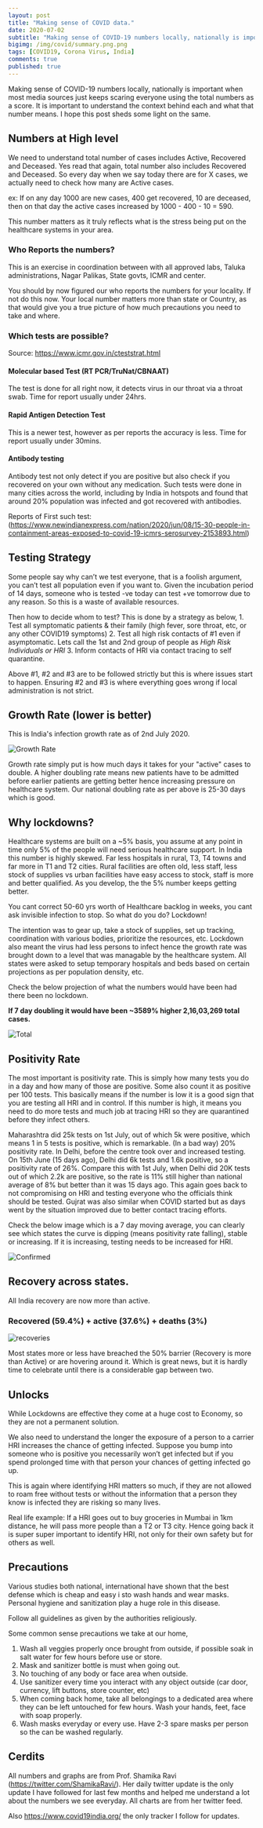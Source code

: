 ```yaml
---
layout: post
title: "Making sense of COVID data."
date: 2020-07-02
subtitle: "Making sense of COVID-19 numbers locally, nationally is important when most media just keeps repeating them without much explanation."
bigimg: /img/covid/summary.png.png
tags: [COVID19, Corona Virus, India]
comments: true
published: true
---
```


Making sense of COVID-19 numbers locally, nationally is important when most media sources just keeps scaring everyone using the total numbers as a score. It is important to understand the context behind each and what that number means. I hope this post sheds some light on the same.

## Numbers at High level

We need to understand total number of cases includes Active, Recovered and Deceased. Yes read that again, total number also includes Recovered and Deceased. So every day when we say today there are for X cases, we actually need to check how many are Active cases.

ex: If on any day 1000 are new cases, 400 get recovered, 10 are deceased, then on that day the active cases increased by 1000 - 400  - 10 = 590.

This number matters as it truly reflects what is the stress being put on the healthcare systems in your area.

### Who Reports the numbers?

This is an exercise in coordination between with all approved labs, Taluka administrations, Nagar Palikas, State govts, ICMR and center.

You should by now figured our who reports the numbers for your locality. If not do this now. Your local number matters more than state or Country, as that would give you a true picture of how much precautions you need to take and where.

### Which tests are possible?

Source: https://www.icmr.gov.in/cteststrat.html

#### Molecular based Test (RT PCR/TruNat/CBNAAT)
The test is done for all right now, it detects virus in our throat via a throat swab. Time for report usually under 24hrs.

#### Rapid Antigen Detection Test
This is a newer test, however as per reports the accuracy is less. Time for report usually under 30mins.

#### Antibody testing
Antibody test not only detect if you are positive but also check if you recovered on your own without any medication. Such tests were done in many cities across the world, including by India in hotspots and found that around 20% population was infected and got recovered with antibodies.

Reports of First such test: (https://www.newindianexpress.com/nation/2020/jun/08/15-30-people-in-containment-areas-exposed-to-covid-19-icmrs-serosurvey-2153893.html)

## Testing Strategy

Some people say why can’t we test everyone, that is a foolish argument, you can’t test all population even if you want to.  Given the incubation period of 14 days, someone who is tested -ve today can test +ve tomorrow due to any reason. So this is a waste of available resources.

Then how to decide whom to test? This is done by a strategy as below,
    1. Test all symptomatic patients & their family (high fever, sore throat, etc, or any other COVID19 symptoms)
    2. Test all high risk contacts of #1 even if asymptomatic. Lets call the 1st and 2nd group of people as *High Risk Individuals or HRI*
    3. Inform contacts of HRI via contact tracing to self quarantine.

Above #1, #2 and #3 are to be followed strictly but this is where issues start to happen. Ensuring #2 and #3 is where everything goes wrong if local administration is not strict.

## Growth Rate (lower is better)

This is India's infection growth rate as of 2nd July 2020.

![Growth Rate](/img/covid/growth-rate.png)

Growth rate simply put is how much days it takes for your "active" cases to double. A higher doubling rate means new patients have to be admitted before earlier patients are getting better hence increasing pressure on healthcare system. Our national doubling rate as per above is 25-30 days which is good.

## Why lockdowns?

Healthcare systems are built on a ~5% basis, you assume at any point in time only 5% of the people will need serious healthcare support. In India this number is highly skewed. Far less hospitals in rural, T3, T4 towns and far more in T1 and T2 cities. Rural facilities are often old, less staff, less stock of supplies vs urban facilities have easy access to stock, staff is more and better qualified. As you develop, the the 5% number keeps getting better.

You cant correct 50-60 yrs worth of Healthcare backlog in weeks, you cant ask invisible infection to stop. So what do you do? Lockdown!

The intention was to gear up, take a stock of supplies, set up tracking, coordination with various bodies, prioritize the resources, etc. Lockdown also meant the virus had less persons to infect hence the growth rate was brought down to a level that was managable by the healthcare system. All states were asked to setup temporary hospitals and beds based on certain projections as per population density, etc.

Check the below projection of what the numbers would have been had there been no lockdown.

**If 7 day doubling it would have been ~3589% higher 2,16,03,269 total cases.**

![Total](/img/covid/total.png)

## Positivity Rate

The most important is positivity rate. This is simply how many tests you do in a day and how many of those are positive. Some also count it as positive per 100 tests. This basically means if the number is low it is a good sign that you are testing all HRI and in control. If this number is high, it means you need to do more tests and much job at tracing HRI so they are quarantined before they infect others.

Maharashtra did 25k tests on 1st July, out of which 5k were positive, which means 1 in 5 tests is positive, which is remarkable. (In a bad way) 20% positivity rate. In Delhi, before the centre took over and increased testing. On 15th June (15 days ago), Delhi did 6k tests and 1.6k positive, so a positivity rate of 26%. Compare this with 1st July, when Delhi did 20K tests out of which 2.2k  are positive, so the rate is 11% still higher than national average of 8% but better than it was 15 days ago. This again goes back to not compromising on HRI and testing everyone who the officials think should be tested. Gujrat was also similar when COVID started but as days went by the situation improved due to better contact tracing efforts.

Check the below image which is a 7 day moving average, you can clearly see which states the curve is dipping (means positivity rate falling), stable or increasing. If it is increasing, testing needs to be increased for HRI.

![Confirmed](/img/covid/confirmed-rate.png)


## Recovery across states.

All India recovery are now more than active.

### Recovered (59.4%) + active (37.6%) + deaths (3%)

![recoveries](/img/covid/recovery.png)

Most states more or less have breached the 50% barrier (Recovery is more than Active) or are hovering around it. Which is great news, but it is hardly time to celebrate until there is a considerable gap between two.

## Unlocks

While Lockdowns are effective they come at a huge cost to Economy, so they are not a permanent solution.

We also need to understand the longer the exposure of a person to a carrier HRI increases the chance of getting infected. Suppose you bump into someone who is positive you necessarily won’t get infected but if you spend prolonged time with that person your chances of getting infected go up.

This is again where identifying HRI matters so much, if they are not allowed to roam free without tests or without the information that a person they know is infected they are risking so many lives.

Real life example: If a HRI goes out to buy groceries in Mumbai in 1km distance, he will pass more people than a T2 or T3 city. Hence going back it is super super important to identify HRI, not only for their own safety but for others as well.


## Precautions

Various studies both national, international have shown that the best defense which is cheap and easy i sto wash hands and wear masks. Personal hygiene and sanitization play a huge role in this disease.

Follow all guidelines as given by the authorities religiously.

Some common sense precautions we take at our home,

1. Wash all veggies properly once brought from outside, if possible soak in salt water for few hours before use or store.
2. Mask and sanitizer bottle is must when going out.
3. No touching of any body or face area when outside.
4. Use sanitizer every time you interact with any object outside (car door, currency, lift buttons, store counter, etc)
5. When coming back home, take all belongings to a dedicated area where they can be left untouched for few hours. Wash your hands, feet, face with soap properly.
6. Wash masks everyday or every use. Have 2-3 spare masks per person so the can be washed regularly.

## Cerdits

All numbers and graphs are from Prof. Shamika Ravi (https://twitter.com/ShamikaRavi/). Her daily twitter update is the only update I have followed for last few months and helped me understand a lot about the numbers we see everyday. All charts are from her twitter feed.

Also https://www.covid19india.org/ the only tracker I follow for updates.




